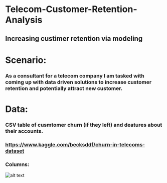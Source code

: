 # Telecom-Customer-Retention-Analysis
## Increasing custimer retention via modeling 

# Scenario:
### As a consultant for a telecom company I am tasked with coming up with data driven solutions to increase customer retention and potentially attract new customer.

# Data:
### CSV table of cusmtomer churn (if they left) and deatures about their accounts.
### https://www.kaggle.com/becksddf/churn-in-telecoms-dataset
### Columns:
![alt text](https://github.com/s-shader/Telecom-Customer-Retention-Analysis/blob/main/Images_telecomAnalysis/Images.png)





